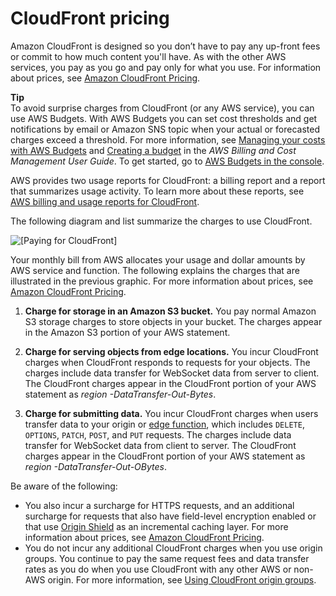 # CloudFront pricing<a name="CloudFrontPricing"></a>

Amazon CloudFront is designed so you don’t have to pay any up\-front fees or commit to how much content you'll have\. As with the other AWS services, you pay as you go and pay only for what you use\. For information about prices, see [Amazon CloudFront Pricing](https://aws.amazon.com/cloudfront/pricing/)\.

**Tip**  
To avoid surprise charges from CloudFront \(or any AWS service\), you can use AWS Budgets\. With AWS Budgets you can set cost thresholds and get notifications by email or Amazon SNS topic when your actual or forecasted charges exceed a threshold\. For more information, see [Managing your costs with AWS Budgets](https://docs.aws.amazon.com/awsaccountbilling/latest/aboutv2/budgets-managing-costs.html) and [Creating a budget](https://docs.aws.amazon.com/awsaccountbilling/latest/aboutv2/budgets-create.html) in the *AWS Billing and Cost Management User Guide*\. To get started, go to [AWS Budgets in the console](https://console.aws.amazon.com/billing/home?#/budgets)\.

AWS provides two usage reports for CloudFront: a billing report and a report that summarizes usage activity\. To learn more about these reports, see [AWS billing and usage reports for CloudFront](reports-billing.md)\.

The following diagram and list summarize the charges to use CloudFront\.

![\[Paying for CloudFront\]](http://docs.aws.amazon.com/AmazonCloudFront/latest/DeveloperGuide/images/Charges.png)

Your monthly bill from AWS allocates your usage and dollar amounts by AWS service and function\. The following explains the charges that are illustrated in the previous graphic\. For more information about prices, see [Amazon CloudFront Pricing](https://aws.amazon.com/cloudfront/pricing/)\.

1. **Charge for storage in an Amazon S3 bucket\.** You pay normal Amazon S3 storage charges to store objects in your bucket\. The charges appear in the Amazon S3 portion of your AWS statement\.

1. **Charge for serving objects from edge locations\.** You incur CloudFront charges when CloudFront responds to requests for your objects\. The charges include data transfer for WebSocket data from server to client\. The CloudFront charges appear in the CloudFront portion of your AWS statement as *region* *\-DataTransfer\-Out\-Bytes*\. 

1. **Charge for submitting data\.** You incur CloudFront charges when users transfer data to your origin or [edge function](edge-functions.md), which includes `DELETE`, `OPTIONS`, `PATCH`, `POST`, and `PUT` requests\. The charges include data transfer for WebSocket data from client to server\. The CloudFront charges appear in the CloudFront portion of your AWS statement as *region* *\-DataTransfer\-Out\-OBytes*\.

Be aware of the following:
+ You also incur a surcharge for HTTPS requests, and an additional surcharge for requests that also have field\-level encryption enabled or that use [Origin Shield](origin-shield.md) as an incremental caching layer\. For more information about prices, see [Amazon CloudFront Pricing](https://aws.amazon.com/cloudfront/pricing/)\.
+ You do not incur any additional CloudFront charges when you use origin groups\. You continue to pay the same request fees and data transfer rates as you do when you use CloudFront with any other AWS or non\-AWS origin\. For more information, see [Using CloudFront origin groups](DownloadDistS3AndCustomOrigins.md#concept_origin_groups)\. 